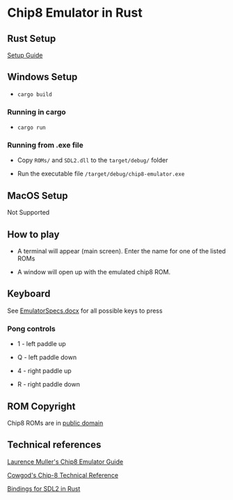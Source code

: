 # Chip8 Emulator in Rust
## Rust Setup
[Setup Guide](https://gist.github.com/BlueyNeilo/88b1a0ef1276b974bb659dc5268ad160)

## Windows Setup

- `cargo build`

### Running in cargo

- `cargo run`

### Running from .exe file

- Copy `ROMs/` and `SDL2.dll` to the `target/debug/` folder

- Run the executable file `/target/debug/chip8-emulator.exe`

## MacOS Setup

Not Supported

## How to play

- A terminal will appear (main screen). Enter the name for one of the listed ROMs

- A window will open up with the emulated chip8 ROM.

## Keyboard

See [EmulatorSpecs.docx](https://github.com/BlueyNeilo/Chip8Emulator/blob/master/EmulatorSpecs.docx) for all possible keys to press

### Pong controls

- 1 - left paddle up

- Q - left paddle down

- 4 - right paddle up

- R - right paddle down

## ROM Copyright

Chip8 ROMs are in [public domain](https://www.zophar.net/pdroms/chip8/chip-8-games-pack.html)

## Technical references

[Laurence Muller's Chip8 Emulator Guide](http://www.multigesture.net/articles/how-to-write-an-emulator-chip-8-interpreter/)

[Cowgod's Chip-8 Technical Reference](http://devernay.free.fr/hacks/chip8/C8TECH10.HTM)

[Bindings for SDL2 in Rust](https://github.com/Rust-SDL2/rust-sdl2)
